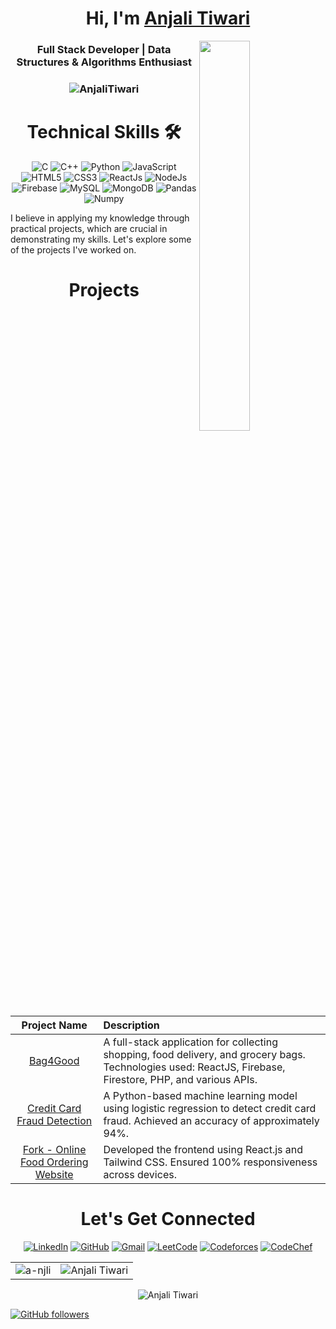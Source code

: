 

<h1 align="center">Hi, I'm <a href="https://www.linkedin.com/in/anjali-tiwari-694444230/" target="_blank">Anjali Tiwari</a></h1>
<img width="40%" align="right" src="https://github.com/SauravMukherjee44/SauravMukherjee44/blob/03193437b82d681c9caa24657c4ebec746dc628f/workbench.svg" >

<h3 align="center">Full Stack Developer | Data Structures & Algorithms Enthusiast</h3>

<h3><p align="center"><img src="https://komarev.com/ghpvc/?username=a-njli&label=Profile%20views&color=6805D3&style=flat" alt="AnjaliTiwari" /></p></h3>

<div align="center">

<h1>Technical Skills 🛠</h1>

<p align="center"> 
<img alt="C" src="https://img.shields.io/badge/c-%2300599C.svg?&style=for-the-badge&logo=c&logoColor=white" />
<img alt="C++" src="https://img.shields.io/badge/c++-%2300599C.svg?&style=for-the-badge&logo=c%2B%2B&ogoColor=white" />
<img alt="Python" src="https://img.shields.io/badge/python-%2314354C.svg?style=for-the-badge&logo=python&logoColor=white"/>
<img alt="JavaScript" src="https://img.shields.io/badge/javascript-%23323330.svg?&style=for-the-badge&logo=javascript&logoColor=%23F7DF1E" />
<img alt="HTML5" src="https://img.shields.io/badge/html5-%23E34F26.svg?&style=for-the-badge&logo=html5&logoColor=white" />
<img alt="CSS3" src="https://img.shields.io/badge/css3-%231572B6.svg?&style=for-the-badge&logo=css3&logoColor=white" />
<img alt="ReactJs" src="https://img.shields.io/badge/React-20232A?style=for-the-badge&logo=react&logoColor=61DAFB" />
<img alt="NodeJs" src="https://img.shields.io/badge/Node.js-339933?style=for-the-badge&logo=nodedotjs&logoColor=white" />
<img alt="Firebase" src="https://img.shields.io/badge/firebase-ffca28?&style=for-the-badge&logo=firebase&logoColor=black" />
<img alt="MySQL" src="https://img.shields.io/badge/MySQL-00000F?style=for-the-badge&logo=mysql&logoColor=white" />
<img alt="MongoDB" src="https://img.shields.io/badge/MongoDB-white?style=for-the-badge&logo=mongodb&logoColor=4EA94B" />
<img alt="Pandas" src="https://img.shields.io/badge/Pandas-2C2D72?style=for-the-badge&logo=pandas&logoColor=white" />
<img alt="Numpy" src="https://img.shields.io/badge/Numpy-777BB4?style=for-the-badge&logo=numpy&logoColor=white" />
</p>

</div>

I believe in applying my knowledge through practical projects, which are crucial in demonstrating my skills. Let's explore some of the projects I've worked on.

<h1 align="center">Projects</h1>

| Project Name      | Description | 
| :---:        |    :----   |  
| [Bag4Good](https://github.com/a-njli/Bag2Reward) | A full-stack application for collecting shopping, food delivery, and grocery bags. Technologies used: ReactJS, Firebase, Firestore, PHP, and various APIs. |
| [Credit Card Fraud Detection](https://github.com/a-njli/-Credit-Card-Fraud-Detection-Model) | A Python-based machine learning model using logistic regression to detect credit card fraud. Achieved an accuracy of approximately 94%. |
| [Fork - Online Food Ordering Website](https://github.com/a-njli/Fork) | Developed the frontend using React.js and Tailwind CSS. Ensured 100% responsiveness across devices. |

<h1 align="center">Let's Get Connected</h1>

<div align="center">

<a href="https://www.linkedin.com/in/anjali-tiwari-694444230/" target="_blank"><img alt="LinkedIn" src="https://img.shields.io/badge/linkedin-%230077B5.svg?&style=for-the-badge&logo=linkedin&logoColor=white" /></a>
<a href="https://github.com/a-njli" target="_blank"><img alt="GitHub" src="https://img.shields.io/badge/GitHub-181717?style=for-the-badge&logo=github&logoColor=white" /></a>
<a href="mailto:anjalitiwari172003@gmail.com"><img alt="Gmail" src="https://img.shields.io/badge/Gmail-D14836?style=for-the-badge&logo=gmail&logoColor=white" /></a>
<a href="https://leetcode.com/u/anj_li" target="_blank"><img alt="LeetCode" src="https://img.shields.io/badge/LeetCode-FFA116?style=for-the-badge&logo=leetcode&logoColor=white" /></a>
<a href="https://codeforces.com/profile/anjalitiwari172003" target="_blank"><img alt="Codeforces" src="https://img.shields.io/badge/Codeforces-1F8ACB?style=for-the-badge&logo=codeforces&logoColor=white" /></a>
<a href="https://www.codechef.com/users/anj_li" target="_blank"><img alt="CodeChef" src="https://img.shields.io/badge/CodeChef-5B4638?style=for-the-badge&logo=codechef&logoColor=white" /></a>

</div>

<table>
  <tr>
    <td><img src="https://github-readme-stats.vercel.app/api?username=a-njli&show_icons=true&theme=dark&locale=en" alt="a-njli" /></td>
    <td><img src="https://github-readme-stats.vercel.app/api/top-langs?username=a-njli&show_icons=true&locale=en&layout=compact&title_color=7A7ADB&icon_color=2234AE&text_color=D3D3D3&bg_color=0,000000,130F40" alt="Anjali Tiwari" /></td>
  </tr>
</table>

<div align="center">
<p><img align="center" src="https://github-readme-streak-stats.herokuapp.com/?user=a-njli&theme=dark" alt="Anjali Tiwari" /></p>
</div>

[![GitHub followers](https://img.shields.io/github/followers/a-njli.svg?style=social&label=Follow)](https://github.com/a-njli?tab=followers)

